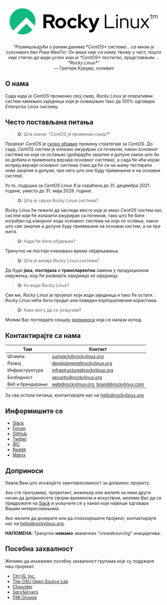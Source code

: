 <p align="center">
<a href="https://rockylinux.org/">
<img src="https://raw.githubusercontent.com/rocky-linux/branding/main/logo-text-light%402x.png" alt="Rocky Linux Logo">
</a>
</p>

<p align="center">
<i>"Размишљајући о раним данима *CentOS* система... са мном је суоснивач био Роки МекГог. Он више није са нама. Њему у част, пошто није стигао да види успех који је *CentOS* постигао, представљам ... *Rocky Linux*"</i><br>
— Грегори Курцер, оснивач
</p>

## О нама

Сада када је *CentOS* променио свој смер, *Rocky Linux* је оперативни систем намењен заједници који је осмишљен тако да 100% одговара *Enterprise Linux* систему.

## Често постављана питања

> **Q:** Шта значи: "*CentOS* је променио смер?"

Пројекат *CentOS* је [скоро објавио](https://blog.centos.org/2020/12/future-is-centos-stream/) промену стратегије за *CentOS*. До сада, *CentOS* систем је излазио ажуриран са почеком, након основног система на који се ослањао (добијајући закрпке и допуне након што би их добила и применила верзија основног система), а сада ће ићи корак испред верзије основног система (тако да ће се на њему тестирати нове закрпке и допуне, пре него што оне буду примењене и на основни систем).

Уз то, подршка за *CentOS Linux 8* је скраћена до 31. децембра 2021. године, уместо до 31. маја 2029. године.

> **Q:** Шта је сврха *Rocky Linux* система?

*Rocky Linux* ће тежити да наследи место које је имао *CentOS* систем као систем који ће излазити ажуриран са почеком, тако што ће бити изграђен од изворног кода основног система на који се ослања, након што све закрпке и допуне буду примењене на основни систем, а на пре њега.

> **Q:** Када ће бити објављен?

Тренутно не постоји очекивано време објављивања.

> **Q:** Шта је визија *Rocky Linux* система?

Да буде **јака**, **постојана** и **транспарентна** замена у продукционом окружењу, коју ће развијати *заједница за заједницу*.

> **Q:** Ко води *Rocky Linux*?

Сви ми. *Rocky Linux* је пројекат који води заједница и тако ће остати. *Rocky Linux* неће бити продат или поведен корпоративним користима.

> **Q:** Како могу да се укључим?

Молим Вас погледајте секцију [доприноси](#доприноси) која се налази испод.

## Контактирајте са нама

| Тим                           | Контакт                                   |
|-------------------------------|-------------------------------------------|
| Штампа                        | outreach@rockylinux.org                   |
| Развој                        | development@rockylinux.org                |
| Инфраструктура                | infrastructure@rockylinux.org             |
| Безбедност                    | security@rockylinux.org                   |
| Веб и брендирање              | web@rockylinux.org, brand@rockylinux.com  |

За сва остала питања, контактирајте нас на hello@rockylinux.org

## Информишите се

* [Slack](https://slack.rockylinux.org)
* [Forum](https://forums.rockylinux.org/)
* [GitHub](https://github.com/rocky-linux/)
* [Twitter](https://twitter.com/rocky_linux)
* [IRC](https://webchat.freenode.net/?channels=rockylinux)
* [Reddit](https://www.reddit.com/r/RockyLinux)
* [Matrix](https://matrix.to/#/+rockylinux:matrix.org)

## Доприноси

Хвала Вам што исказујете заинтересованост за допринос пројекту.

Ако сте програмер, пројектант, инжењер или желите на неки други начин да допринесете својим временом и искуством, молимо Вас да се придружите на [Slack](https://slack.rockylinux.org) и укључите се у канал који највише одговара Вашим интересовањима.

Ако желите да донирате или да спонзоришете пројекат, контактирајте нас на hello@rockylinux.org.

**НАПОМЕНА**: Тренутно **немамо** званичних "*crowdsourcing*" иницијатива.

## Посебна захвалност

Желимо да искажемо посебну захвалност групама које су подржале наш пројекат:
* [Ctrl IQ, Inc.](https://www.ctrl-cmd.com)
* [The OSU Open Source Lab](https://osuosl.org/)
* [Clouvider](https://www.clouvider.co.uk/)
* [SpryServers](https://www.spryservers.net/)
* [FMI Groupe](https://www.fmi.fr/)
